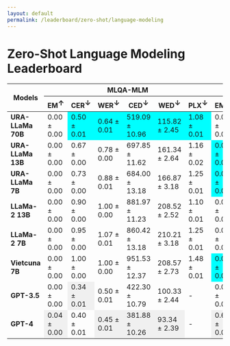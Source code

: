 ```yaml
---
layout: default
permalink: /leaderboard/zero-shot/language-modeling
---
```

# Zero-Shot Language Modeling Leaderboard

<table class="table table-bordered table-sm w-100 dtHorizontalTable" cellspacing="0">
    <thead>
        <tr>
            <th rowspan="2" class="text-center align-middle"><b>Models</b></th>
            <th colspan="6" class="text-center"><b>MLQA-MLM</b></th>
            <th colspan="6" class="text-center"><b>VSEC</b></th>
        </tr>
        <tr>
            <th class="text-center"><b>EM<span style="vertical-align: super;">↑</span></b></th>
            <th class="text-center"><b>CER<span style="vertical-align: super;">↓</span></b></th>
            <th class="text-center"><b>WER<span style="vertical-align: super;">↓</span></b></th>
            <th class="text-center"><b>CED<span style="vertical-align: super;">↓</span></b></th>
            <th class="text-center"><b>WED<span style="vertical-align: super;">↓</span></b></th>
            <th class="text-center"><b>PLX<span style="vertical-align: super;">↓</span></b></th>
            <th class="text-center"><b>EM<span style="vertical-align: super;">↑</span></b></th>
            <th class="text-center"><b>CER<span style="vertical-align: super;">↓</span></b></th>
            <th class="text-center"><b>WER<span style="vertical-align: super;">↓</span></b></th>
            <th class="text-center"><b>CED<span style="vertical-align: super;">↓</span></b></th>
            <th class="text-center"><b>WED<span style="vertical-align: super;">↓</span></b></th>
            <th class="text-center"><b>PLX<span style="vertical-align: super;">↓</span></b></th>
        </tr>
    </thead>
    <tbody>
        <tr>
            <td class="text-center"><b>URA-LLaMa 70B</b></td>
            <td class="text-center">0.00 ± 0.00</td>
            <td class="text-center" style="background-color: cyan;">0.50 ± 0.01</td>
            <td class="text-center" style="background-color: cyan;">0.64 ± 0.01</td>
            <td class="text-center" style="background-color: cyan;">519.09 ± 10.96</td>
            <td class="text-center" style="background-color: cyan;">115.82 ± 2.45</td>
            <td class="text-center" style="background-color: cyan;">1.08 ± 0.01</td>
            <td class="text-center">0.00 ± 0.00</td>
            <td class="text-center">0.88 ± 0.00</td>
            <td class="text-center">1.01 ± 0.00</td>
            <td class="text-center">113.51 ± 0.57</td>
            <td class="text-center">29.91 ± 0.15</td>
            <td class="text-center" style="background-color: cyan;">1.09 ± 0.00</td>
        </tr>
        <tr>
            <td class="text-center"><b>URA-LLaMa 13B</b></td>
            <td class="text-center">0.00 ± 0.00</td>
            <td class="text-center">0.67 ± 0.00</td>
            <td class="text-center">0.78 ± 0.00</td>
            <td class="text-center">697.85 ± 11.62</td>
            <td class="text-center">161.34 ± 2.64</td>
            <td class="text-center">1.16 ± 0.02</td>
            <td class="text-center" style="background-color: cyan;">0.01 ± 0.00</td>
            <td class="text-center" style="background-color: cyan;">0.42 ± 0.01</td>
            <td class="text-center" style="background-color: cyan;">0.56 ± 0.01</td>
            <td class="text-center" style="background-color: cyan;">54.88 ± 0.77</td>
            <td class="text-center" style="background-color: cyan;">14.50 ± 0.19</td>
            <td class="text-center">1.26 ± 0.00</td>
        </tr>
        <tr>
            <td class="text-center"><b>URA-LLaMa 7B</b></td>
            <td class="text-center">0.00 ± 0.00</td>
            <td class="text-center">0.73 ± 0.00</td>
            <td class="text-center">0.88 ± 0.01</td>
            <td class="text-center">684.00 ± 13.18</td>
            <td class="text-center">166.87 ± 3.18</td>
            <td class="text-center">1.25 ± 0.01</td>
            <td class="text-center" style="background-color: cyan;">0.01 ± 0.00</td>
            <td class="text-center">3.33 ± 0.04</td>
            <td class="text-center">3.14 ± 0.03</td>
            <td class="text-center">420.34 ± 5.66</td>
            <td class="text-center">85.79 ± 0.96</td>
            <td class="text-center">1.33 ± 0.00</td>
        </tr>
        <tr>
            <td class="text-center"><b>LLaMa-2 13B</b></td>
            <td class="text-center">0.00 ± 0.00</td>
            <td class="text-center">0.90 ± 0.00</td>
            <td class="text-center">1.00 ± 0.00</td>
            <td class="text-center">881.97 ± 11.23</td>
            <td class="text-center">208.52 ± 2.52</td>
            <td class="text-center">1.10 ± 0.01</td>
            <td class="text-center">0.00 ± 0.00</td>
            <td class="text-center">1.32 ± 0.01</td>
            <td class="text-center">1.40 ± 0.01</td>
            <td class="text-center">160.06 ± 1.16</td>
            <td class="text-center">38.12 ± 0.23</td>
            <td class="text-center">1.11 ± 0.00</td>
        </tr>
        <tr>
            <td class="text-center"><b>LLaMa-2 7B</b></td>
            <td class="text-center">0.00 ± 0.00</td>
            <td class="text-center">0.95 ± 0.00</td>
            <td class="text-center">1.07 ± 0.01</td>
            <td class="text-center">860.42 ± 13.18</td>
            <td class="text-center">210.21 ± 3.18</td>
            <td class="text-center">1.25 ± 0.01</td>
            <td class="text-center">0.00 ± 0.00</td>
            <td class="text-center">1.54 ± 0.04</td>
            <td class="text-center">1.55 ± 0.03</td>
            <td class="text-center">171.28 ± 5.66</td>
            <td class="text-center">40.18 ± 0.96</td>
            <td class="text-center">1.14 ± 0.00</td>
        </tr>
        <tr>
            <td class="text-center"><b>Vietcuna 7B</b></td>
            <td class="text-center">0.00 ± 0.00</td>
            <td class="text-center">1.00 ± 0.00</td>
            <td class="text-center">1.00 ± 0.00</td>
            <td class="text-center">951.53 ± 12.37</td>
            <td class="text-center">208.57 ± 2.73</td>
            <td class="text-center">1.48 ± 0.01</td>
            <td class="text-center" style="background-color: cyan;">0.01 ± 0.00</td>
            <td class="text-center">1.11 ± 0.01</td>
            <td class="text-center">1.20 ± 0.01</td>
            <td class="text-center">139.90 ± 1.39</td>
            <td class="text-center">33.94 ± 0.33</td>
            <td class="text-center">1.61 ± 0.00</td>
        </tr>
        <tr>
            <td class="text-center"><b>GPT-3.5</b></td>
            <td class="text-center">0.00 ± 0.00</td>
            <td class="text-center" style="background-color: #f0f0f0;">0.34 ± 0.01</td>
            <td class="text-center">0.50 ± 0.01</td>
            <td class="text-center">422.30 ± 10.79</td>
            <td class="text-center">100.33 ± 2.44</td>
            <td class="text-center">-</td>
            <td class="text-center">0.02 ± 0.00</td>
            <td class="text-center">0.16 ± 0.00</td>
            <td class="text-center">0.30 ± 0.00</td>
            <td class="text-center" style="background-color: #f0f0f0;">12.63 ± 0.34</td>
            <td class="text-center" style="background-color: #f0f0f0;">3.48 ± 0.09</td>
            <td class="text-center">-</td>
        </tr>
        <tr>
            <td class="text-center"><b>GPT-4</b></td>
            <td class="text-center" style="background-color: #f0f0f0;">0.04 ± 0.00</td>
            <td class="text-center">0.40 ± 0.01</td>
            <td class="text-center" style="background-color: #f0f0f0;">0.45 ± 0.01</td>
            <td class="text-center" style="background-color: #f0f0f0;">381.88 ± 10.26</td>
            <td class="text-center" style="background-color: #f0f0f0;">93.34 ± 2.39</td>
            <td class="text-center">-</td>
            <td class="text-center" style="background-color: #f0f0f0;">0.60 ± 0.01</td>
            <td class="text-center" style="background-color: #f0f0f0;">0.14 ± 0.00</td>
            <td class="text-center" style="background-color: #f0f0f0;">0.26 ± 0.00</td>
            <td class="text-center">13.58 ± 0.45</td>
            <td class="text-center">3.67 ± 0.12</td>
            <td class="text-center">-</td>
        </tr>
    </tbody>
</table>
